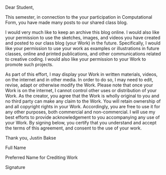Dear Student,

This semester, in connection to the your participation in Computational Form, you have made many posts to our shared class blog.

I would very much like to keep an archive this blog online. I would also like your permission to use the sketches, images, and videos you have created and posted to our class blog (your Work) in the future. Specifically, I would like your permission to use your work as examples or illustrations in future classes, online and printed publications, and other communications related to creative coding. I would also like your permission to your Work to promote such projects.

As part of this effort, I may display your Work in written materials, videos, on the internet and in other media. In order to do so, I may need to edit, revise, adapt or otherwise modify the Work. Please note that once your Work is on the internet, I cannot control other uses or distribution of your Work. As the creator, you agree that the Work is wholly original to you and no third party can make any claim to the Work. You will retain ownership of and all copyright rights in your Work. Accordingly, you are free to use it for any other purposes, both commercial and non-commercial. I will use my best efforts to provide acknowledgement to you accompanying any use of your Work. By signing below, you certify that you understand and accept the terms of this agreement, and consent to the use of your work.

Thank you, Justin Bakse

Full Name

Preferred Name for Crediting Work

Signature
